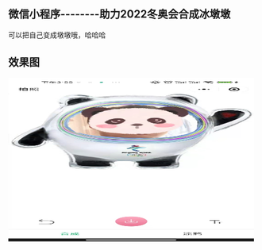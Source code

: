 
 ## 微信小程序--------助力2022冬奥会合成冰墩墩
 
 可以把自己变成墩墩哦，哈哈哈
 
 ## 效果图
 <img src="https://github.com/jingsongliujing/takePhoto/blob/main/static/11acb62b66b740f9e834ccca808bb5c.jpg"  height="330" width="495">

